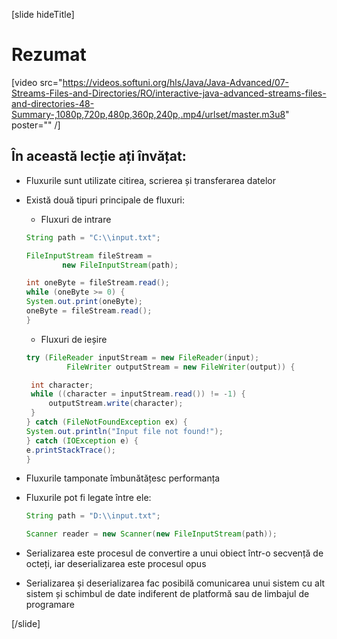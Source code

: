 [slide hideTitle]
# Rezumat

[video src="https://videos.softuni.org/hls/Java/Java-Advanced/07-Streams-Files-and-Directories/RO/interactive-java-advanced-streams-files-and-directories-48-Summary-,1080p,720p,480p,360p,240p,.mp4/urlset/master.m3u8" poster="" /]

## În această lecție ați învățat:

- Fluxurile sunt utilizate citirea, scrierea și transferarea datelor

- Există două tipuri principale de fluxuri:


     - Fluxuri de intrare

    ```java
    String path = "C:\\input.txt";

    FileInputStream fileStream = 
			new FileInputStream(path);

    int oneByte = fileStream.read();
    while (oneByte >= 0) {
    System.out.print(oneByte);
    oneByte = fileStream.read();
    }
    ```


     - Fluxuri de ieșire


    ```java
    try (FileReader inputStream = new FileReader(input);
             FileWriter outputStream = new FileWriter(output)) {

     int character;
     while ((character = inputStream.read()) != -1) {
         outputStream.write(character);
     }
    } catch (FileNotFoundException ex) {
    System.out.println("Input file not found!");
    } catch (IOException e) {
    e.printStackTrace();
    }
     ```


- Fluxurile tamponate îmbunătățesc performanța
- Fluxurile pot fi legate între ele:


    ```java
    String path = "D:\\input.txt";

    Scanner reader = new Scanner(new FileInputStream(path));
    ```

    
- Serializarea este procesul de convertire a unui obiect într-o secvență de octeți, iar deserializarea este procesul opus

- Serializarea și deserializarea fac posibilă comunicarea unui sistem cu alt sistem și schimbul de date indiferent de platformă sau de limbajul de programare

[/slide]
